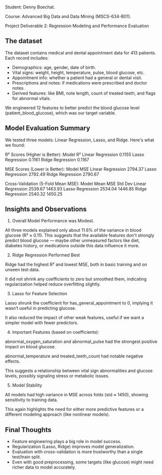 Student: Denny Boechat.

Course: Advanced Big Data and Data Mining (MSCS-634-B01).

Project Deliverable 2: Regression Modeling and Performance Evaluation

## The dataset
The dataset contains medical and dental appointment data for 413 patients. Each record includes:
- Demographics: age, gender, date of birth.
- Vital signs: weight, height, temperature, pulse, blood glucose, etc.
- Appointment info: whether a patient had a general or dental visit.
- Prescriptions and notes: if medications were prescribed and doctor notes.
- Derived features: like BMI, note length, count of treated teeth, and flags for abnormal vitals.

We engineered 12 features to better predict the blood glucose level (patient_blood_glucose), which was our target variable.

## Model Evaluation Summary
We tested three models: Linear Regression, Lasso, and Ridge. Here's what we found:

R² Scores (Higher is Better):
Model	            R²
Linear Regression	0.1155
Lasso Regression	0.1161
Ridge Regression	0.1167

MSE Scores (Lower is Better):
Model	            MSE
Linear Regression	2794.37
Lasso Regression	2792.49
Ridge Regression	2790.67

Cross-Validation (5-Fold Mean MSE):
Model	            Mean MSE	Std Dev
Linear Regression	2539.67	    1463.93
Lasso Regression	2534.04     1446.85
Ridge Regression	2540.32	    1450.25

## Insights and Observations
1) Overall Model Performance was Modest.

All three models explained only about 11.6% of the variance in blood glucose (R² ≈ 0.11). This suggests that the available features don't strongly predict blood glucose — maybe other unmeasured factors like diet, diabetes history, or medications outside this data influence it more.

2) Ridge Regression Performed Best

Ridge had the highest R² and lowest MSE, both in basic training and on unseen test data.

It did not shrink any coefficients to zero but smoothed them, indicating regularization helped reduce overfitting slightly.

3) Lasso for Feature Selection

Lasso shrunk the coefficient for has_general_appointment to 0, implying it wasn’t useful in predicting glucose.

It also reduced the impact of other weak features, useful if we want a simpler model with fewer predictors.

4) Important Features (based on coefficients):

abnormal_oxygen_saturation and abnormal_pulse had the strongest positive impact on blood glucose.

abnormal_temperature and treated_teeth_count had notable negative effects.

This suggests a relationship between vital sign abnormalities and glucose levels, possibly signaling stress or metabolic issues.

5) Model Stability

All models had high variance in MSE across folds (std ≈ 1450), showing sensitivity to training data.

This again highlights the need for either more predictive features or a different modeling approach (like nonlinear models).

## Final Thoughts
- Feature engineering plays a big role in model success.
- Regularization (Lasso, Ridge) improves model generalization.
- Evaluation with cross-validation is more trustworthy than a single test/train split.
- Even with good preprocessing, some targets (like glucose) might need richer data to model accurately.